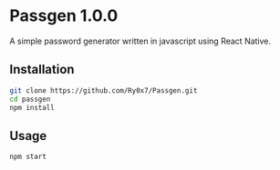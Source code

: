 # Passgen 1.0.0

A simple password generator written in javascript using React Native.

## Installation

```bash
git clone https://github.com/Ry0x7/Passgen.git
cd passgen
npm install
```

## Usage

```bash
npm start
```
